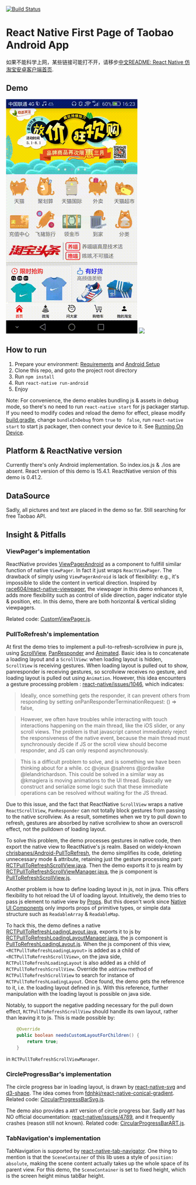 [![Build Status](https://travis-ci.org/lilong9898/ReactNativeTaobao.svg?branch=master)](https://travis-ci.org/lilong9898/ReactNativeTaobao)

# React Native First Page of Taobao Android App

如果不能科学上网，某些链接可能打不开，请移步[中文README: React Native 仿淘宝安卓客户端首页](./README.zh-cn.md).

## Demo
![](./demo/demo1.gif) ![](./demo/demo2.gif)

## How to run
1. Prepare your environment: [Requirements](http://facebook.github.io/react-native/docs/getting-started.html#requirements) and [Android Setup](http://facebook.github.io/react-native/docs/android-setup.html)
2. Clone this repo, and goto the project root directory
3. Run `npm install`
4. Run `react-native run-android`
5. Enjoy

Note: For convenience, the demo enables bundling js & assets in debug mode, so there's no need to run `react-native start` for js packager startup. If you need to modify codes and reload the demo for effect, please modify [build.gradle](./android/app/build.gradle), change `bundleInDebug` from `true` to　`false`, run `react-native start` to start js packager, then connect your device to it. See [Running On Device](https://facebook.github.io/react-native/docs/running-on-device.html).

## Platform & ReactNative version
Currently there's only Android implementation. So index.ios.js & ./ios are absent. 
React version of this demo is 15.4.1. ReactNative version of this demo is 0.41.2.

## DataSource
Sadly, all pictures and text are placed in the demo so far. Still searching for free Taobao API.

## Insight & Pitfalls

### ViewPager's implementation
ReactNative provides [ViewPagerAndroid](https://facebook.github.io/react-native/docs/viewpagerandroid.html) as a component to fullfill similar function of native `ViewPager`. In fact it just wraps `ReactViewPager`. The drawback of simply using `ViewPagerAndroid` is lack of flexibility: e.g., it's impossible to slide the content in vertical direction. Inspired by [race604/react-native-viewpager](https://github.com/race604/react-native-viewpager), the viewpager in this demo enhances it, adds more flexibility such as control of slide direction, pager indicator style & position, etc. In this demo, there are both horizontal & vertical sliding viewpagers.

Related code: [CustomViewPager.js](./view/CustomViewPager.js).

### PullToRefresh's implementation
At first the demo tries to implement a pull-to-refresh-scrollview in pure js, using [ScrollView](https://facebook.github.io/react-native/docs/scrollview.html), [PanResponder](https://facebook.github.io/react-native/docs/panresponder.html) and [Animated](https://facebook.github.io/react-native/docs/animated.html). Basic idea is to concatenate a loading layout and a `ScrollView`: when loading layout is hidden, `ScrollView` is receiving gestures. When loading layout is pulled out to show, panresponder is receiving gestures, so scrollview receives no gesture, and loading layout is pulled out using `Animation`. However, this idea encounters a gesture processing problem : [react-native/issues/1046](https://github.com/facebook/react-native/issues/1046), which indicates:
> Ideally, once something gets the responder, it can prevent others from responding by setting onPanResponderTerminationRequest: () => false,

> However, we often have troubles while interacting with touch interactions happening on the main thread, like the iOS slider, or any scroll views. The problem is that javascript cannot immediately reject the responsiveness of the native event, because the main thread must synchronously decide if JS or the scroll view should become responder, and JS can only respond asynchronously.

> This is a difficult problem to solve, and is something we have been thinking about for a while. cc @vjeux @sahrens @jordwalke @lelandrichardson. This could be solved in a similar way as @kmagiera is moving animations to the UI thread. Basically we construct and serialize some logic such that these immediate operations can be resolved without waiting for the JS thread.

Due to this issue, and the fact that ReactNative `ScrollView` wraps a native `ReactScrollView`, `PanResponder` can not totally block gestures from passing to the native scrollview. As a result, sometimes when we try to pull down to refresh, gestures are absorbed by native scrollview to show an overscroll effect, not the pulldown of loading layout.

To solve this problem, the demo processes gestures in native code, then export the native view to ReactNative's js realm. Based on widely-known [chrisbanes/Android-PullToRefresh](https://github.com/chrisbanes/Android-PullToRefresh), the demo simplifies its code, deleting unnecessary mode & attribute, retaining just the gesture processing part: [RCTPullToRefreshScrollView.java](./android/app/src/main/java/com/rntaobao/pullToRefresh/view/RCTPullToRefreshScrollView.java). Then the demo exports it to js realm by [RCTPullToRefreshScrollViewManager.java](./android/app/src/main/java/com/rntaobao/pullToRefresh/viewManager/RCTPullToRefreshScrollViewManager.java), the js component is [PullToRefreshScrollView.js](./view/PullToRefreshScrollView.js).

Another problem is how to define loading layout in js, not in java. This offers flexibility to hot reload the UI of loading layout. Intuitively, the demo tries to pass js element to native view by [Props](https://facebook.github.io/react-native/docs/props.html). But this doesn't work since [Native UI Components](https://facebook.github.io/react-native/docs/native-components-android.html) only imports props of primitive types, or simple data structure such as `ReadableArray` & `ReadableMap`. 

To hack this, the demo defines a native [RCTPullToRefreshLoadingLayout.java](./android/app/src/main/java/com/rntaobao/pullToRefresh/view/RCTPullToRefreshLoadingLayout.java), exports it to js by [RCTPullToRefreshLoadingLayoutManager.java](./android/app/src/main/java/com/rntaobao/pullToRefresh/viewManager/RCTPullToRefreshLoadingLayoutManager.java), the js component is [PullToRefreshLoadingLayout.js](./view/PullToRefreshLoadingLayout.js). When the js component of this view, `<RCTPullToRefreshLoadingLayout>` is added as a child of `<RCTPullToRefreshScrollView>`, on the java side, `RCTPullToRefreshLoadingLayout` is also added as a child of `RCTPullToRefreshScrollView`. Override the `addView` method of `RCTPullToRefreshScrollView` to search for instance of `RCTPullToRefreshLoadingLayout`. Once found, the demo gets the reference to it, i.e. the loading layout defined in js. With this reference, further manipulation with the loading layout is possible on java side.

Notably, to support the negative padding necessary for the pull down effect, `RCTPullToRefreshScrollView` should handle its own layout, rather than leaving it to js. This is made possible by:
```java
    @Override
    public boolean needsCustomLayoutForChildren() {
        return true;
    }
```
in `RCTPullToRefreshScrollViewManager`.

### CircleProgressBar's implementation

The circle progress bar in loading layout, is drawn by [react-native-svg](https://www.npmjs.com/package/react-native-svg) and [d3-shape](https://www.npmjs.com/package/d3-shape). The idea comes from [fdnhkj/react-native-conical-gradient](https://github.com/fdnhkj/react-native-conical-gradient). Related code: [CircularProgressBarSvg.js](./view/CircularProgressBarSvg.js).

The demo also provides a `ART` version of circle progress bar. Sadly `ART` has NO official documentation: [react-native/issues/4789](https://github.com/facebook/react-native/issues/4789), and it frequently crashes (reason still not known). Related code: [CircularProgressBarART.js](./view/CircularProgressBarART.js).

### TabNavigation's implementation
TabNavigation is supported by [react-native-tab-navigator](https://www.npmjs.com/package/react-native-tab-navigator). One thing to mention is that the `SceneContainer` of this lib uses a style of `position: absolute`, making the scene content actually takes up the whole space of its parent view. For this demo, the `SceneContainer` is set to fixed height, which is the screen height minus tabBar height.

